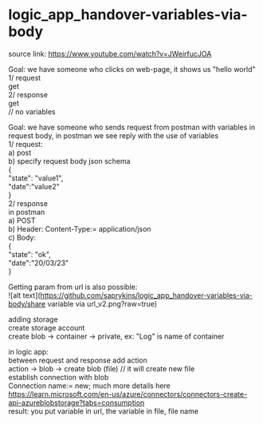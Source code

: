 # logic_app_handover-variables-via-body

source link: https://www.youtube.com/watch?v=JWeirfucJOA  

Goal: we have someone who clicks on web-page, it shows us "hello world"  
1/ request  
get  
2/ response  
get  
// no variables  


Goal: we have someone who sends request from postman with variables in request body, in postman we see reply with the use of variables  
1/ request:   
a) post  
b) specify request body json schema  
{  
  "state": "value1",  
  "date":"value2"  
}  
2/ response  
in postman  
a) POST  
b) Header: Content-Type:= application/json  
c) Body:   
{  
  "state": "ok",  
  "date":"20/03/23"  
}  

Getting param from url is also possible:  
![alt text](https://github.com/saprykins/logic_app_handover-variables-via-body/share variable via url_v2.png?raw=true)


adding storage  
create storage account  
create blob -> container -> private, ex: "Log" is name of container  

in logic app:  
between request and response add action  
action -> blob -> create blob (file) // it will create new file  
establish connection with blob  
Connection name:= new; much more details here https://learn.microsoft.com/en-us/azure/connectors/connectors-create-api-azureblobstorage?tabs=consumption  
result: 
you put variable in url, the variable in file, file name
